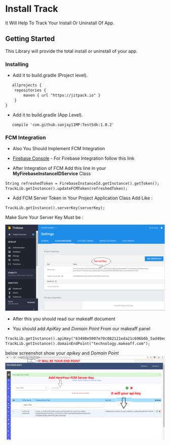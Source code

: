 # Install Track
   It Will Help To Track Your Install Or Uninstall Of App.
## Getting Started
   This Library will provide the total install or uninstall of your app.
### Installing
   * Add it to build.gradle (Project level).
   
```
   allprojects {
    repositories {
        maven { url "https://jitpack.io" }
    }
}
```

   * Add it to build.gradle (App Level).

```
   compile 'com.github.sanjay11MP:TestSdk:1.0.2'
   ```
### FCM Integration
   * Also You Should Implement FCM Integration 
   
* [Firebase Console](https://firebase.google.com/) - For Firebase Integration follow this link

* After Integration of FCM Add this line in your **MyFirebaseInstanceIDService** Class 
```
String refreshedToken = FirebaseInstanceId.getInstance().getToken();
TrackLib.getInstance().updateFCMToken(refreshedToken);
```
* Add FCM Server Token in Your Project Application Class
Add Like : 

```
TrackLib.getInstance().serverKey(serverKey);
```
Make Sure Your Server Key Must be : 

![serverkey](https://github.com/sanjay11MP/TestSdk/blob/newsdk/app/src/main/res/drawable/server_key.png)

* After this you should read our makeaff document 

* You should add *ApiKey* and *Domain Point* From  our makeaff panel

```
TrackLib.getInstance().apiKey("63498e5007e70c082121eda21c696b6b_5ad49ed585c80f14511897eb");
TrackLib.getInstance().domainEndPoint("technology.makeaff.com");
```
below screenshot show your *apikey* and *Domain Point* 
![makeaffimg](https://github.com/sanjaymobpair/InstallTrackLib/blob/master/app/src/main/res/drawable/addserverkey.png)
